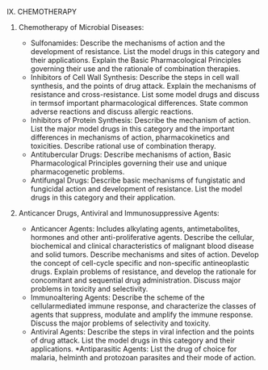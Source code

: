 IX. CHEMOTHERAPY

1. Chemotherapy of Microbial Diseases:
	* Sulfonamides: Describe the mechanisms of action and the
development of resistance. List the model drugs in this category and their
applications. Explain the Basic Pharmacological Principles governing their
use and the rationale of combination therapies.
	* Inhibitors of Cell Wall Synthesis: Describe the steps in cell wall
synthesis, and the points of drug attack. Explain the mechanisms of
resistance and cross-resistance. List some model drugs and discuss in termsof important pharmacological differences. State common adverse reactions
and discuss allergic reactions.
	* Inhibitors of Protein Synthesis: Describe the mechanism of
action. List the major model drugs in this category and the important
differences in mechanisms of action, pharmacokinetics and toxicities.
Describe rational use of combination therapy.
	* Antitubercular Drugs: Describe mechanisms of action, Basic
Pharmacological Principles governing their use and unique
pharmacogenetic problems.
	* Antifungal Drugs: Describe basic mechanisms of fungistatic and
fungicidal action and development of resistance. List the model drugs in
this category and their application.

2. Anticancer Drugs, Antiviral and Immunosuppressive Agents:
	* Anticancer Agents: Includes alkylating agents, antimetabolites,
hormones and other anti-proliferative agents. Describe the cellular,
biochemical and clinical characteristics of malignant blood disease and solid
tumors. Describe mechanisms and sites of action. Develop the concept of
cell-cycle specific and non-specific antineoplastic drugs. Explain problems of
resistance, and develop the rationale for concomitant and sequential drug
administration. Discuss major problems in toxicity and selectivity.
	* Immunoaltering Agents: Describe the scheme of the cellularmediated
immune response, and characterize the classes of agents that
suppress, modulate and amplify the immune response. Discuss the major
problems of selectivity and toxicity.
	* Antiviral Agents: Describe the steps in viral infection and the
points of drug attack. List the model drugs in this category and their
applications.
	*Antiparasitic Agents: List the drug of choice for malaria,
helminth and protozoan parasites and their mode of action.
